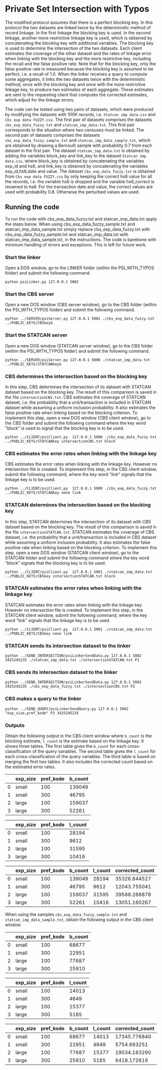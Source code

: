 
# Private Set Intersection with Typos

The modified protocol assumes that there is a perfect blocking key. In this protocol the two datasets are linked twice by the deterministic method of record linkage. In the first linkage the blocking key is used. In the second linkage, another more restrictive linkage key is used, which is obtained by concatenating the blocking key with additional variables. The blocking key is used to determine the intersection of the two datasets. Each client estimates the coverage of the other dataset and the rates of linkage error when linking with the blocking key and the more restrictive key, including the recall and the false positive rate. Note that for the blocking key, only the false positive rate is measured because the blocking key is assumed to be perfect, i.e. a recall of 1.0. When the linker receives a query to compute some aggregates, it links the two datasets twice with the deterministic method, once with the blocking key and once with the more restrictive linkage key, to produce two estimates of each aggregate. These estimates are sent to the requesting client that computes the corrected estimates, which adjust for the linkage errors. 

The code can be tested using two pairs of datasets, which were produced by modifying the datasets with 100K records, i.e. `Statcan imp data.csv` and `Cbs exp data FUZZY.csv`. The first pair of datasets comprises the datasets `cbs_exp_data_fuzzy.txt` and `statcan_imp_data.txt`. This first pair corresponds to the situation where two censuses must be linked. The second pair of datasets comprises the datasets `cbs_exp_data_fuzzy_sample.txt` and `statcan_imp_data_sample.txt`, which are obtained by drawing a Bernoulli sample with probability 0.7 from each dataset in the first pair. The dataset `statcan_imp_data.txt` is obtained by adding the variables block_key and link_key to the dataset `Statcan imp data.csv`, where block_key is obtained by concatenating the variables exp_id and hs6, and link_key is obtained by concatenating the variables exp_id,hs6,date and value. The dataset `cbs_exp_data_fuzzy.txt` is obtained from `Cbs exp data FUZZY.csv` by only keeping the correct hs6 value for all the records, i.e. the variable hs6 is dropped and the variable hs6_correct is renamed to hs6. For the transaction date and value, the correct values are used with probability 0.8. Otherwise the perturbed values are used.

## Running the code

To run the code with cbs_exp_data_fuzzy.txt and statcan_imp_data.txt apply the steps below. When using cbs_exp_data_fuzzy_sample.txt and statcan_imp_data_sample.txt simply replace cbs_exp_data_fuzzy.txt with cbs_exp_data_fuzzy_sample.txt and statcan_imp_data.txt with statcan_imp_data_sample.txt, in the instructions. The code is barebone with minimum handling of errors and exceptions. This is left for future work.

### Start the linker

Open a DOS window, go to the LINKER folder (within the PSI_WITH_TYPOS folder) and submit the following command.

`python psiLinker.py 127.0.0.1 5002`

### Start the CBS server

Open a new DOS window (CBS server window), go to the CBS folder (within the PSI_WITH_TYPOS folder) and submit the following command.

`python ../SERVER/psiServer.py 127.0.0.1 5001 ./cbs_exp_data_fuzzy.txt ../PUBLIC_KEYS/CBSkey&`

### Start the STATCAN server

Open a new DOS window (STATCAN server window), go to the CBS folder (within the PSI_WITH_TYPOS folder) and submit the following command.

`python ../SERVER/psiServer.py 127.0.0.1 5000 ./statcan_imp_data.txt ../PUBLIC_KEYS/STATCANkey&`

### CBS determines the intersection based on the blocking key

In this step, CBS determines the intersection of its dataset with STATCAN dataset based on the blocking key. The result of this comparison is saved in the file `intersectionCBS.txt`. CBS estimates the coverage of STATCAN dataset, i.e. the probability that a unit/transaction is included in STATCAN dataset while assuming a uniform inclusion probability. It also estimates the false positive rate when linking based on the blocking criterion. To implement this step, open a new DOS window (CBS client window), go to the CBS folder and submit the following command  where the key word "block" is used to signal that the blocking key is to be used.

`python ../CLIENT/psiClient.py  127.0.0.1 5000 ./cbs_exp_data_fuzzy.txt ../PUBLIC_KEYS/STATCANkey intersectionCBS.txt block`

### CBS estimates the error rates when linking with the linkage key

CBS estimates the error rates when linking with the linkage key. However no intersection file is created. To implement this step, in the CBS client window, submit the following command, where the key word "link" signals that the linkage key is to be used.

`python ../CLIENT/psiClient.py  127.0.0.1 5000 ./cbs_exp_data_fuzzy.txt ../PUBLIC_KEYS/STATCANkey none link`

### STATCAN determines the intersection based on the blocking key

In this step, STATCAN determines the intersection of its dataset with CBS dataset based on the blocking key. The result of this comparison is saved in the file `intersectionSTATCAN.txt`. STATCAN estimates the coverage of CBS dataset, i.e. the probability that a unit/transaction is included in CBS dataset while assuming a uniform inclusion probability. It also estimates the false positive rate when linking based on the blocking criterion. To implement this step, open a new DOS window (STATCAN client window), go to the STATCAN folder and submit the following command  where the key word "block" signals that the blocking key is to be used.

`python ../CLIENT/psiClient.py  127.0.0.1 5001 ./statcan_imp_data.txt ../PUBLIC_KEYS/CBSkey intersectionSTATCAN.txt block`

### STATCAN estimates the error rates when linking with the linkage key

STATCAN estimates the error rates when linking with the linkage key. However no intersection file is created. To implement this step, in the STATCAN client window, submit the following command, where the key word "link" signals that the linkage key is to be used.

`python ../CLIENT/psiClient.py  127.0.0.1 5001 ./statcan_imp_data.txt ../PUBLIC_KEYS/CBSkey none link`

### STATCAN sends its intersection dataset to the linker

`python ../SEND_INTERSECTION/psiLinkerSendData.py 127.0.0.1 5002 3425245235 ./statcan_imp_data.txt ./intersectionSTATCAN.txt P1`

### CBS sends its intersection dataset to the linker

`python ../SEND_INTERSECTION/psiLinkerSendData.py 127.0.0.1 5002 3425245235 ./cbs_exp_data_fuzzy.txt ./intersectionCBS.txt P2`

### CBS makes a query to the linker

`python ../SEND_QUERY/psiLinkerSendQuery.py 127.0.0.1 5002 "exp_size,pref_kode" P2 3425245235`

### Outputs

Obtain the following output in the CBS client window where `b_count` is the blocking estimate, `l_count` is the estimate based on the linkage key. It shows three tables. The first table gives the `b_count` for each cross-classification of the query variables. The second table gives the `l_count` for each cross-classification of the query variables. The third table is based on merging the first two tables. It also includes the corrected count based on the estimated error rates.

|     | exp_size |  pref_kode |  b_count |
|-----|----------|------------|----------|
|0    | small    |  100       |  139049  |
|1    | small    |  300       |  46795   |
|2    | large    |  100       |  159037  |
|3    | large    |  300       |  52261   |


|    | exp_size  | pref_kode  | l_count |
|----|-----------|------------|---------|
|0   | small     | 100        | 28194   |
|1   | small     | 300        | 9612    |
|2   | large     | 100        | 31595   |
|3   | large     | 300        | 10416   |


|    | exp_size  | pref_kode |  b_count | l_count | corrected_count |
|----|-----------|-----------|----------|---------|-----------------|
|0   | small     | 100       |  139049  | 28194   | 35326.844527    |
|1   | small     | 300       |  46795   | 9612    | 12043.755041    |
|2   | large     | 100       |  159037  | 31595   | 39588.268876    |
|3   | large     | 300       |  52261   | 10416   | 13051.160267    |

When using the samples `cbs_exp_data_fuzzy_sample.txt` and `statcan_imp_data_sample.txt`, obtain the following output in the CBS client window.

|   | exp_size |  pref_kode |  b_count |
|---|----------|------------|----------|
|0  | small    |  100       |  68677   |
|1  | small    |  300       |  22951   |
|2  | large    |  100       |  77687   |
|3  | large    |  300       |  25910   |


|   | exp_size |  pref_kode | l_count |
|---|----------|------------|---------|
|0  | small    |  100       | 14013   |
|1  | small    |  300       | 4649    |
|2  | large    |  100       | 15377   |
|3  | large    |  300       | 5185    |


|   | exp_size |  pref_kode | b_count | l_count | corrected_count |
|---|----------|------------|---------|---------|-----------------|
|0  | small    |  100       | 68677   | 14013   | 17345.776840    |
|1  | small    |  300       | 22951   | 4649    | 5754.693251     |
|2  | large    |  100       | 77687   | 15377   | 19034.183290    |
|3  | large    |  300       | 25910   | 5185    | 6418.172619     |